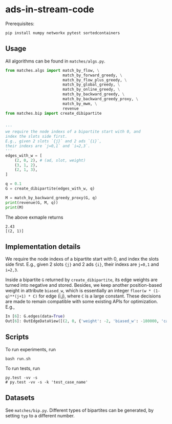# ads-in-stream-code

Prerequisites:
```
pip install numpy networkx pytest sortedcontainers
```

## Usage

All algorithms can be found in `matches/algs.py`.

```python
from matches.algs import match_by_flow, \
                         match_by_forward_greedy, \
                         match_by_flow_plus_greedy, \
                         match_by_global_greedy, \
                         match_by_online_greedy, \
                         match_by_backward_greedy, \
                         match_by_backward_greedy_proxy, \
                         match_by_mwm, \
                         revenue
from matches.bip import create_dibipartite


'''
we require the node indexs of a bipartite start with 0, and 
index the slots side first.
E.g., given 2 slots `{j}` and 2 ads `{i}`, 
their indexs are `j=0,1` and `i=2,3`.
'''
edges_with_w = [ 
    (2, 0, 2), # (ad, slot, weight)
    (3, 1, 2),
    (2, 1, 3),
]

q = 0.1
G = create_dibipartite(edges_with_w, q)

M = match_by_backward_greedy_proxy(G, q)
print(revenue(G, M, q))
print(M)
```

The above exmaple returns
```
2.43
[(2, 1)]
```

## Implementation details

We require the node indexs of a bipartite start with 0, and 
index the slots side first.
E.g., given 2 slots `{j}` and 2 ads `{i}`, 
their indexs are `j=0,1` and `i=2,3`.

Inside a bipartite `G` returned by `create_dibipartite`,
its edge weights are turned into negative and stored.
Besides, we keep another position-based weight in attribute `biased_w`, 
which is essentially an integer `floor(w * (1-q)**(j+1) * C)` for edge (i,j),
where `C` is a large constant.
These decisions are made to remain compatible with some existing APIs for optimization.
E.g.,

```python
In [6]: G.edges(data=True)
Out[6]: OutEdgeDataView([(2, 0, {'weight': -2, 'biased_w': -180000, 'capacity': 1}), (2, 1, {'weight': -3, 'biased_w': -243000, 'capacity': 1}), (3, 1, {'weight': -2, 'biased_w': -162000, 'capacity': 1})])
```


## Scripts

To run experiments, run
```
bash run.sh
```

To run tests, run
```
py.test -vv -s
# py.test -vv -s -k 'test_case_name'
```

## Datasets

See `matches/bip.py`.
Different types of bipartites can be generated, by setting `typ` to a different number.



